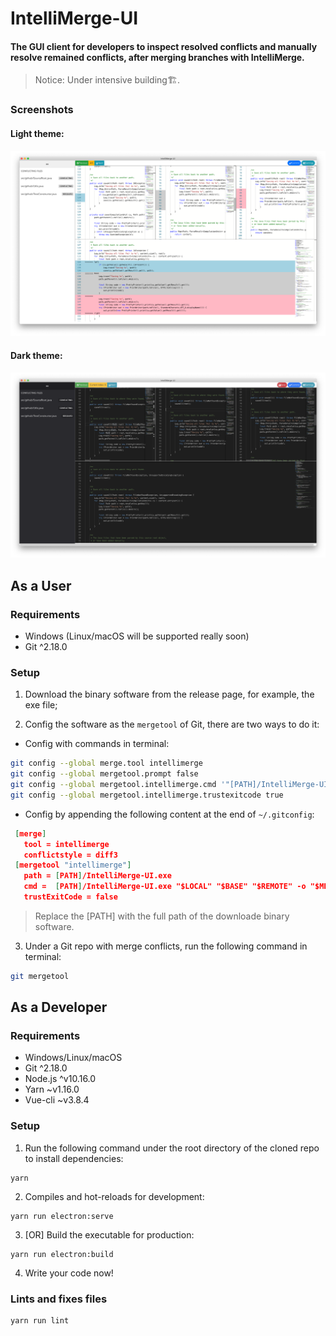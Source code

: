 # IntelliMerge-UI

#### The GUI client for developers to inspect resolved conflicts and manually resolve remained conflicts, after merging branches with IntelliMerge.

> Notice: Under intensive building🏗. 

### Screenshots

#### Light theme:
![light](/screenshots/light.png?raw=true "Light Theme")

#### Dark theme:
![dark](/screenshots/dark.png?raw=true "Dark Theme")

## As a User

### Requirements
- Windows (Linux/macOS will be supported really soon)
- Git ^2.18.0

### Setup

1. Download the binary software from the release page, for example, the exe file;

2. Config the software as the `mergetool` of Git, there are two ways to do it:
  - Config with commands in terminal:
  ```bash
  git config --global merge.tool intellimerge
  git config --global mergetool.prompt false
  git config --global mergetool.intellimerge.cmd '"[PATH]/IntelliMerge-UI.exe" "$LOCAL" "$REMOTE" "$BASE" -o "$MERGED"'
  git config --global mergetool.intellimerge.trustexitcode true
  ```
 - Config by appending the following content at the end of `~/.gitconfig`:
 ```json
  [merge]
    tool = intellimerge
    conflictstyle = diff3
  [mergetool "intellimerge"]
    path = [PATH]/IntelliMerge-UI.exe
    cmd =  [PATH]/IntelliMerge-UI.exe "$LOCAL" "$BASE" "$REMOTE" -o "$MERGED"
    trustExitCode = false
 ```
   > Replace the [PATH] with the full path of the downloade binary software.
3. Under a Git repo with merge conflicts, run the following command in terminal:
```bash
git mergetool
```

## As a Developer

### Requirements

- Windows/Linux/macOS
- Git ^2.18.0
- Node.js ^v10.16.0
- Yarn ~v1.16.0
- Vue-cli ~v3.8.4

### Setup

1. Run the following command under the root directory of the cloned repo to install dependencies:

```
yarn
```
2. Compiles and hot-reloads for development:

```
yarn run electron:serve
```

3. [OR] Build the executable for production:

```
yarn run electron:build
```
4. Write your code now!

### Lints and fixes files
```
yarn run lint
```
